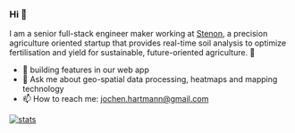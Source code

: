 ### Hi 👋


I am a senior full-stack engineer maker working at [Stenon](https://stenon.io/en/), a precision agriculture oriented startup that provides real-time soil analysis to optimize fertilisation and yield for sustainable, future-oriented agriculture. 🌱

- 🔭 building features in our web app
- 💬 Ask me about geo-spatial data processing, heatmaps and mapping technology
- 📫 How to reach me: jochen.hartmann@gmail.com

[![stats](https://github-readme-stats.vercel.app/api?username=vomc&count_private=true)](https://github.com/anuraghazra/github-readme-stats)

